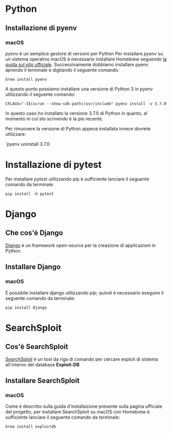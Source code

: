 # Python

## Installazione di pyenv

### macOS

_pyenv_ è un semplice gestore di versioni per Python
Per installare _pyenv_ su un sistema operativo macOS è necessario installare Homebrew seguendo [la guida sul sito ufficiale](https://docs.brew.sh/Installation).
Successivamente dobbiamo installare pyenv aprendo il terminale e digitando il seguente comando:

`brew install pyenv`

A questo punto possiamo installare una versione di Python 3 in pyenv utilizzando il seguente comando:

`CFLAGS="-I$(xcrun --show-sdk-path)/usr/include" pyenv install -v 3.7.0`

In questo caso ho installato la versione 3.7.0 di Python in quanto, al momento in cui sto scrivendo è la più recente.

Per rimuovere la versione di Python appena installata invece dovrete utilizzare:

`pyenv uninstall 3.7.0


# Installazione di pytest

Per installare _pytest_ utilizzando pip è sufficiente lanciare il seguente comando da terminale:

`pip install -U pytest`



# Django

## Che cos'è Django
[Django](https://www.djangoproject.com/) è un framework open-source per la creazione di applicazioni in Python.


## Installare Django

### macOS
È possibile installare django utilizzando _pip_; quindi è necessario eseguire il seguente comando da terminale:

`pip install Django`



# SearchSploit

## Cos'è SearchSploit
[_SearchSploit_](https://www.exploit-db.com/) è un tool da riga di comando per cercare exploit di sistema all'interno del database **Exploit-DB**

## Installare SearchSploit

### macOS
Come è descritto sulla guida d'installazione presente sulla pagina ufficiale del progetto, per installare SearchSploit su macOS con Homebrew è sufficiente lanciare il seguente comando da terminale:

`brew install exploitdb`
